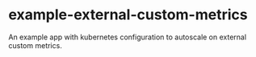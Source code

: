 # example-external-custom-metrics
An example app with kubernetes configuration to autoscale on external custom metrics.

